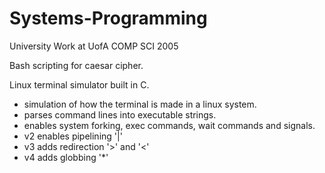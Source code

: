 # Systems-Programming

University Work at UofA 
COMP SCI 2005

Bash scripting for caesar cipher.

Linux terminal simulator built in C.
  - simulation of how the terminal is made in a linux system.
  - parses command lines into executable strings.
  - enables system forking, exec commands, wait commands and signals.
  - v2 enables pipelining '|'
  - v3 adds redirection '>' and '<'
  - v4 adds globbing '*'
